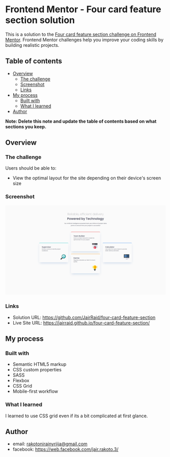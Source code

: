 # Frontend Mentor - Four card feature section solution

This is a solution to the [Four card feature section challenge on Frontend Mentor](https://www.frontendmentor.io/challenges/four-card-feature-section-weK1eFYK). Frontend Mentor challenges help you improve your coding skills by building realistic projects. 

## Table of contents

- [Overview](#overview)
  - [The challenge](#the-challenge)
  - [Screenshot](#screenshot)
  - [Links](#links)
- [My process](#my-process)
  - [Built with](#built-with)
  - [What I learned](#what-i-learned)
- [Author](#author)

**Note: Delete this note and update the table of contents based on what sections you keep.**

## Overview

### The challenge

Users should be able to:

- View the optimal layout for the site depending on their device's screen size

### Screenshot

![](./screenshot.png)

### Links

- Solution URL: https://github.com/JairRaid/four-card-feature-section
- Live Site URL: https://jairraid.github.io/four-card-feature-section/

## My process

### Built with

- Semantic HTML5 markup
- CSS custom properties
- SASS
- Flexbox
- CSS Grid
- Mobile-first workflow

### What I learned

I learned to use CSS grid even if its a bit complicated at first glance.

## Author

- email: rakotonirainyriija@gmail.com
- facebook: https://web.facebook.com/jair.rakoto.3/

